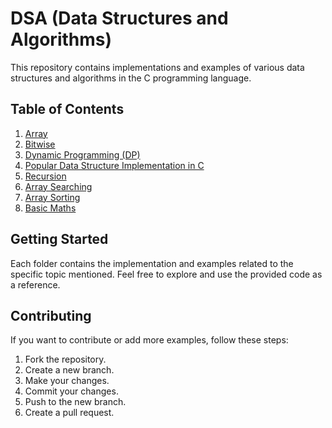 # DSA (Data Structures and Algorithms)

This repository contains implementations and examples of various data structures and algorithms in the C programming language.

## Table of Contents

1. [Array](./Array-main)
2. [Bitwise](./Bitwise-main)
3. [Dynamic Programming (DP)](./DP)
4. [Popular Data Structure Implementation in C](./Popular%20Data%20Structure%20Implementation%20in%20C)
5. [Recursion](./Recursion-main)
6. [Array Searching](./array-searching-main)
7. [Array Sorting](./array-sorting-main)
8. [Basic Maths](./basic-maths-main)

## Getting Started

Each folder contains the implementation and examples related to the specific topic mentioned. Feel free to explore and use the provided code as a reference.

## Contributing

If you want to contribute or add more examples, follow these steps:

1. Fork the repository.
2. Create a new branch.
3. Make your changes.
4. Commit your changes.
5. Push to the new branch.
6. Create a pull request.
